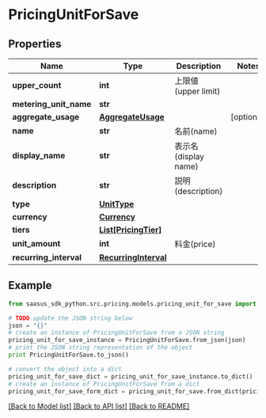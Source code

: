# PricingUnitForSave


## Properties
Name | Type | Description | Notes
------------ | ------------- | ------------- | -------------
**upper_count** | **int** | 上限値(upper limit) | 
**metering_unit_name** | **str** |  | 
**aggregate_usage** | [**AggregateUsage**](AggregateUsage.md) |  | [optional] 
**name** | **str** | 名前(name) | 
**display_name** | **str** | 表示名(display name) | 
**description** | **str** | 説明(description) | 
**type** | [**UnitType**](UnitType.md) |  | 
**currency** | [**Currency**](Currency.md) |  | 
**tiers** | [**List[PricingTier]**](PricingTier.md) |  | 
**unit_amount** | **int** | 料金(price) | 
**recurring_interval** | [**RecurringInterval**](RecurringInterval.md) |  | 

## Example

```python
from saasus_sdk_python.src.pricing.models.pricing_unit_for_save import PricingUnitForSave

# TODO update the JSON string below
json = "{}"
# create an instance of PricingUnitForSave from a JSON string
pricing_unit_for_save_instance = PricingUnitForSave.from_json(json)
# print the JSON string representation of the object
print PricingUnitForSave.to_json()

# convert the object into a dict
pricing_unit_for_save_dict = pricing_unit_for_save_instance.to_dict()
# create an instance of PricingUnitForSave from a dict
pricing_unit_for_save_form_dict = pricing_unit_for_save.from_dict(pricing_unit_for_save_dict)
```
[[Back to Model list]](../README.md#documentation-for-models) [[Back to API list]](../README.md#documentation-for-api-endpoints) [[Back to README]](../README.md)


